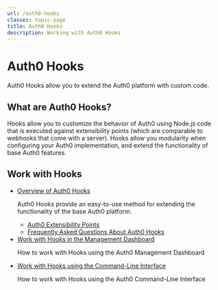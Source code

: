 ```yaml
---
url: /auth0-hooks
classes: topic-page
title: Auth0 Hooks
description: Working with Auth0 Hooks
---
```


<div class="topic-page-header">
  <div data-name="example" class="topic-page-badge"></div>
  <h1>Auth0 Hooks</h1>
  <p>
    Auth0 Hooks allow you to extend the Auth0 platform with custom code.
  </p>
</div>

<h2>What are Auth0 Hooks?</h2>
<p>
  Hooks allow you to customize the behavior of Auth0 using Node.js code that is executed against extensibility points (which are comparable to webhooks that come with a server). Hooks allow you modularity when configuring your Auth0 implementation, and extend the functionality of base Auth0 features.
</p>

<h2>Work with Hooks</h2>

<ul class="topic-links">
  <li>
    <i class="icon icon-budicon-715"></i><a href="/auth0-hooks/overview">Overview of Auth0 Hooks</a>
    <p>
      Auth0 Hooks provide an easy-to-use method for extending the functionality of the base Auth0 platform.
    </p>
    <ul>
      <li>
        <i class="icon icon-budicon-695"></i><a href="/auth0-hooks/extensibility-points">Auth0 Extensibility Points</a>
      </li>
      <li>
        <i class="icon icon-budicon-695"></i><a href="/auth0-hooks/faq">Frequently Asked Questions About Auth0 Hooks</a>
      </li>
    </ul>
  </li>
  <li>
    <i class="icon icon-budicon-715"></i><a href="#">Work with Hooks in the Management Dashboard</a>
    <p>
      How to work with Hooks using the Auth0 Management Dashboard
    </p>
  </li>
  <li>
    <i class="icon icon-budicon-715"></i><a href="#">Work with Hooks using the Command-Line Interface</a>
    <p>
      How to work with Hooks using the Auth0 Command-Line Interface
    </p>
  </li>
</ul>
